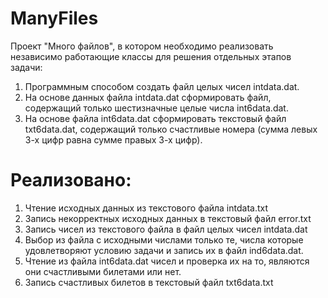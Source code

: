 # ManyFiles
Проект "Много файлов", в котором необходимо реализовать независимо работающие классы для решения отдельных этапов задачи:

1. Программным способом создать файл целых чисел intdata.dat.
2. На основе данных файла intdata.dat сформировать файл, содержащий только шестизначные
целые числа int6data.dat.
3. На основе файла int6data.dat сформировать текстовый файл txt6data.dat, содержащий только
счастливые номера (сумма левых 3-х цифр равна сумме правых 3-х цифр).

# Реализовано:
1. Чтение исходных данных из текстового файла intdata.txt
2. Запись некорректных исходных данных в текстовый файл error.txt
3. Запись чисел из текстового файла в файл целых чисел intdata.dat
4. Выбор из файла с исходными числами только те, числа которые удовлетворяют условию задачи и запись их в файл ind6data.dat.
5. Чтение из файла int6data.dat чисел и проверка их на то, являются они счастливыми билетами или нет.
6. Запись счастливых билетов в текстовый файл txt6data.txt

